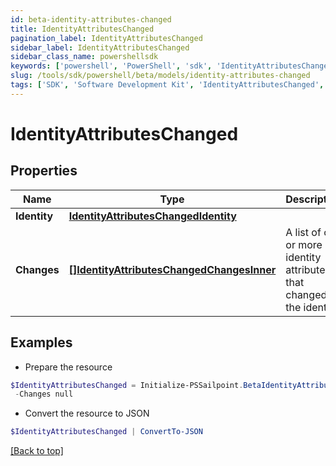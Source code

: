 ```yaml
---
id: beta-identity-attributes-changed
title: IdentityAttributesChanged
pagination_label: IdentityAttributesChanged
sidebar_label: IdentityAttributesChanged
sidebar_class_name: powershellsdk
keywords: ['powershell', 'PowerShell', 'sdk', 'IdentityAttributesChanged', 'BetaIdentityAttributesChanged'] 
slug: /tools/sdk/powershell/beta/models/identity-attributes-changed
tags: ['SDK', 'Software Development Kit', 'IdentityAttributesChanged', 'BetaIdentityAttributesChanged']
---
```



# IdentityAttributesChanged

## Properties

Name | Type | Description | Notes
------------ | ------------- | ------------- | -------------
**Identity** |  [**IdentityAttributesChangedIdentity**](identity-attributes-changed-identity) |  | [required]
**Changes** |  [**[]IdentityAttributesChangedChangesInner**](identity-attributes-changed-changes-inner) | A list of one or more identity attributes that changed on the identity. | [required]

## Examples

- Prepare the resource
```powershell
$IdentityAttributesChanged = Initialize-PSSailpoint.BetaIdentityAttributesChanged  -Identity null `
 -Changes null
```

- Convert the resource to JSON
```powershell
$IdentityAttributesChanged | ConvertTo-JSON
```


[[Back to top]](#) 

